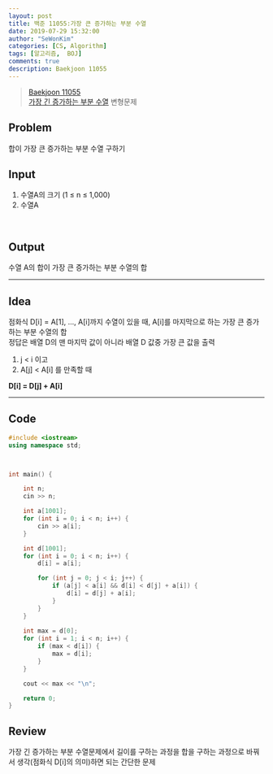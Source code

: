 ```yaml
---
layout: post
title: 백준 11055:가장 큰 증가하는 부분 수열
date: 2019-07-29 15:32:00
author: "SeWonKim"
categories: [CS, Algorithm]
tags: [알고리즘,  BOJ]
comments: true
description: Baekjoon 11055
---
```


> [Baekjoon 11055](https://www.acmicpc.net/problem/11055)         
[가장 긴 증가하는 부분 수열](https://sewonkimm.github.io/cs/algorithm/2019/07/29/Q11053.html) 변형문제



## Problem
합이 가장 큰 증가하는 부분 수열 구하기



## Input
1. 수열A의 크기 (1 ≤ n ≤ 1,000)
2. 수열A 

​    

## Output
수열 A의 합이 가장 큰 증가하는 부분 수열의 합



------



## Idea
점화식 D[i] = A[1], ..., A[i]까지 수열이 있을 때, A[i]를 마지막으로 하는 가장 큰 증가하는 부분 수열의 합        
정답은 배열 D의 맨 마지막 값이 아니라 배열 D 값중 가장 큰 값을 출력       

1. j < i 이고
2. A[j] < A[i] 를 만족할 때

**D[i] = D[j] + A[i]**




------



## Code
```cpp
#include <iostream>
using namespace std;



int main() {

	int n;
	cin >> n;

	int a[1001];
	for (int i = 0; i < n; i++) {
		cin >> a[i];
	}

	int d[1001];
	for (int i = 0; i < n; i++) {
		d[i] = a[i];

		for (int j = 0; j < i; j++) {
			if (a[j] < a[i] && d[i] < d[j] + a[i]) {
				d[i] = d[j] + a[i];
			}
		}
	}
	
	int max = d[0];
	for (int i = 1; i < n; i++) {
		if (max < d[i]) {
			max = d[i];
		}
	}

	cout << max << "\n";

	return 0;
}
```





## Review
가장 긴 증가하는 부분 수열문제에서 길이를 구하는 과정을 합을 구하는 과정으로 바꿔서 생각(점화식 D[i]의 의미)하면 되는 간단한 문제

